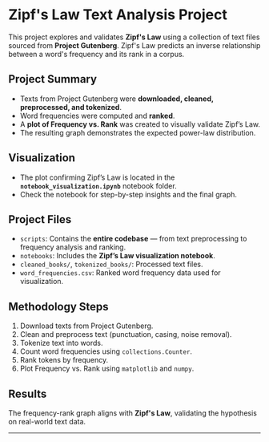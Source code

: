 # Zipf's Law Text Analysis Project

This project explores and validates **Zipf's Law** using a collection of text files sourced from **Project Gutenberg**. Zipf's Law predicts an inverse relationship between a word's frequency and its rank in a corpus.

## Project Summary

- Texts from Project Gutenberg were **downloaded, cleaned, preprocessed, and tokenized**.
- Word frequencies were computed and **ranked**.
- A **plot of Frequency vs. Rank** was created to visually validate Zipf’s Law.
- The resulting graph demonstrates the expected power-law distribution.

##  Visualization

- The plot confirming Zipf’s Law is located in the **`notebook_visualization.ipynb`** notebook folder.
- Check the notebook for step-by-step insights and the final graph.

##  Project Files

- `scripts`: Contains the **entire codebase** — from text preprocessing to frequency analysis and ranking.
- `notebooks`: Includes the **Zipf’s Law visualization notebook**.
- `cleaned_books/`, `tokenized_books/`: Processed text files.
- `word_frequencies.csv`: Ranked word frequency data used for visualization.

##  Methodology Steps

1. Download texts from Project Gutenberg.
2. Clean and preprocess text (punctuation, casing, noise removal).
3. Tokenize text into words.
4. Count word frequencies using `collections.Counter`.
5. Rank tokens by frequency.
6. Plot Frequency vs. Rank using `matplotlib` and `numpy`.

##  Results

The frequency-rank graph aligns with **Zipf's Law**, validating the hypothesis on real-world text data.

---

